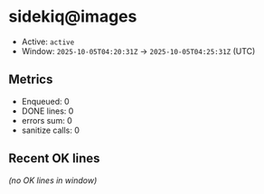 # sidekiq@images

- Active: `active`
- Window: `2025-10-05T04:20:31Z` → `2025-10-05T04:25:31Z` (UTC)

## Metrics
- Enqueued: 0
- DONE lines: 0
- errors sum: 0
- sanitize calls: 0

## Recent OK lines
_(no OK lines in window)_
